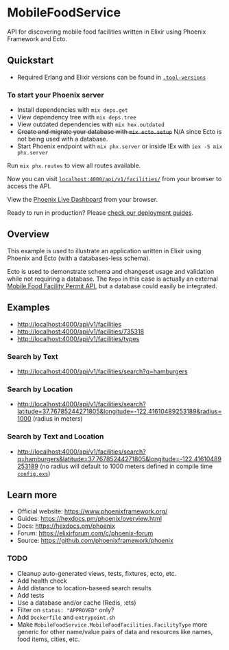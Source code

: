 # MobileFoodService

API for discovering mobile food facilities written in Elixir using Phoenix Framework and Ecto.

## Quickstart

* Required Erlang and Elixir versions can be found in [`.tool-versions`](.tool-versions)

### To start your Phoenix server

* Install dependencies with `mix deps.get`
* View dependency tree with `mix deps.tree`
* View outdated dependencies with `mix hex.outdated`
* ~~Create and migrate your database with `mix ecto.setup`~~ N/A since Ecto is not being used with a database.
* Start Phoenix endpoint with `mix phx.server` or inside IEx with `iex -S mix phx.server`

Run `mix phx.routes` to view all routes available.

Now you can visit [`localhost:4000/api/v1/facilities/`](http://localhost:4000/api/v1/facilities/) from your browser to access the API.

View the [Phoenix Live Dashboard](http://localhost:4000/dashboard) from your browser.

Ready to run in production? Please [check our deployment guides](https://hexdocs.pm/phoenix/deployment.html).

## Overview

This example is used to illustrate an application written in Elixir using Phoenix and Ecto (with a databases-less schema).

Ecto is used to demonstrate schema and changeset usage and validation while not requiring a database. The `Repo` in this case is actually an external [Mobile Food Facility Permit API](https://data.sfgov.org/resource/rqzj-sfat.json), but a database could easily be integrated.

## Examples

* <http://localhost:4000/api/v1/facilities>
* <http://localhost:4000/api/v1/facilities/735318>
* <http://localhost:4000/api/v1/facilities/types>

### Search by Text

* <http://localhost:4000/api/v1/facilities/search?q=hamburgers>

### Search by Location

* <http://localhost:4000/api/v1/facilities/search?latitude=37.76785244271805&longitude=-122.41610489253189&radius=1000> (radius in meters)

### Search by Text and Location

* <http://localhost:4000/api/v1/facilities/search?q=hamburgers&latitude=37.76785244271805&longitude=-122.41610489253189> (no radius will default to 1000 meters defined in compile time [`config.exs`](config/config.exs))

## Learn more

* Official website: <https://www.phoenixframework.org/>
* Guides: <https://hexdocs.pm/phoenix/overview.html>
* Docs: <https://hexdocs.pm/phoenix>
* Forum: <https://elixirforum.com/c/phoenix-forum>
* Source: <https://github.com/phoenixframework/phoenix>

### TODO

* Cleanup auto-generated views, tests, fixtures, ecto, etc.
* Add health check
* Add distance to location-baseed search results
* Add tests
* Use a database and/or cache (Redis, :ets)
* Filter on `status: "APPROVED"` only?
* Add `Dockerfile` and `entrypoint.sh`
* Make `MobileFoodService.MobileFoodFacilities.FacilityType` more generic for other name/value pairs of data and resources like names, food items, cities, etc.
